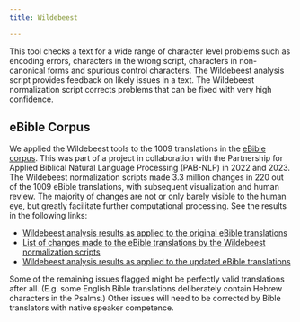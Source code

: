 ```yaml
---
title: Wildebeest

---
```

This tool checks a text for a wide range of character level problems such as encoding errors, characters in the wrong script, characters in non-canonical forms and spurious control characters. The Wildebeest analysis script provides feedback on likely issues in a text. The Wildebeest normalization script corrects problems that can be fixed with very high confidence.

## eBible Corpus
We applied the Wildebeest tools to the 1009 translations in the <a href="https://arxiv.org/abs/2304.09919">eBible corpus</a>. This was part of a project in collaboration with the Partnership for Applied Biblical Natural Language Processing (PAB-NLP) in 2022 and 2023. The Wildebeest normalization scripts made 3.3 million changes in 220 out of the 1009 eBible translations, with subsequent visualization and human review. The majority of changes are not or only barely visible to the human eye, but greatly facilitate further computational processing. See the results in the following links:

* <a href="https://greekroom.org/wildebeest/ebible/" target="_blank">Wildebeest analysis results as applied to the original eBible translations</a>
* <a href="https://greekroom.org/wildebeest/ebible-orig-plus-diff/" target="_blank">List of changes made to the eBible translations by the Wildebeest normalization scripts</a>
* <a href="https://greekroom.org/wildebeest/ebible-plus/" target="_blank">Wildebeest analysis results as applied to the updated eBible translations</a>

Some of the remaining issues flagged might be perfectly valid translations after all. (E.g. some English Bible translations deliberately contain Hebrew characters in the Psalms.) Other issues will need to be corrected by Bible translators with native speaker competence.